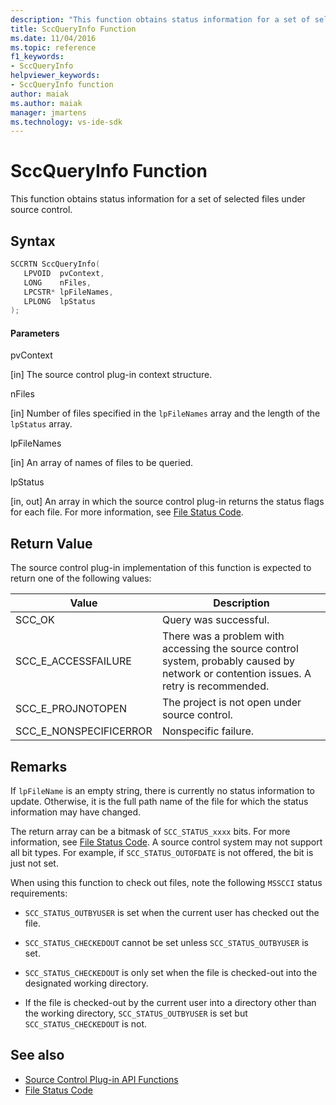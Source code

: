 ```yaml
---
description: "This function obtains status information for a set of selected files under source control."
title: SccQueryInfo Function
ms.date: 11/04/2016
ms.topic: reference
f1_keywords:
- SccQueryInfo
helpviewer_keywords:
- SccQueryInfo function
author: maiak
ms.author: maiak
manager: jmartens
ms.technology: vs-ide-sdk
---
```

# SccQueryInfo Function

This function obtains status information for a set of selected files under source control.

## Syntax

```cpp
SCCRTN SccQueryInfo(
   LPVOID  pvContext,
   LONG    nFiles,
   LPCSTR* lpFileNames,
   LPLONG  lpStatus
);
```

#### Parameters
 pvContext

[in] The source control plug-in context structure.

 nFiles

[in] Number of files specified in the `lpFileNames` array and the length of the `lpStatus` array.

 lpFileNames

[in] An array of names of files to be queried.

 lpStatus

[in, out] An array in which the source control plug-in returns the status flags for each file. For more information, see [File Status Code](../extensibility/file-status-code-enumerator.md).

## Return Value
 The source control plug-in implementation of this function is expected to return one of the following values:

|Value|Description|
|-----------|-----------------|
|SCC_OK|Query was successful.|
|SCC_E_ACCESSFAILURE|There was a problem with accessing the source control system, probably caused by network or contention issues. A retry is recommended.|
|SCC_E_PROJNOTOPEN|The project is not open under source control.|
|SCC_E_NONSPECIFICERROR|Nonspecific failure.|

## Remarks
 If `lpFileName` is an empty string, there is currently no status information to update. Otherwise, it is the full path name of the file for which the status information may have changed.

 The return array can be a bitmask of `SCC_STATUS_xxxx` bits. For more information, see [File Status Code](../extensibility/file-status-code-enumerator.md). A source control system may not support all bit types. For example, if `SCC_STATUS_OUTOFDATE` is not offered, the bit is just not set.

 When using this function to check out files, note the following `MSSCCI` status requirements:

- `SCC_STATUS_OUTBYUSER` is set when the current user has checked out the file.

- `SCC_STATUS_CHECKEDOUT` cannot be set unless `SCC_STATUS_OUTBYUSER` is set.

- `SCC_STATUS_CHECKEDOUT` is only set when the file is checked-out into the designated working directory.

- If the file is checked-out by the current user into a directory other than the working directory, `SCC_STATUS_OUTBYUSER` is set but `SCC_STATUS_CHECKEDOUT` is not.

## See also
- [Source Control Plug-in API Functions](../extensibility/source-control-plug-in-api-functions.md)
- [File Status Code](../extensibility/file-status-code-enumerator.md)
